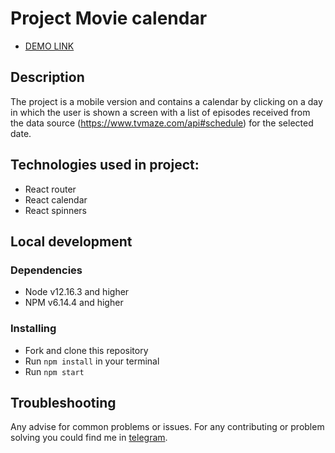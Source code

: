 # Project Movie calendar

- [DEMO LINK](https://vonatlus.github.io/movie_calendar/#/)

## Description

The project is a mobile version and contains a calendar by clicking on a day in which the user is shown a screen with a list of episodes received from the data source (https://www.tvmaze.com/api#schedule) for the selected date.

## Technologies used in project:

* React router
* React calendar
* React spinners

## Local development

### Dependencies
* Node v12.16.3 and higher
* NPM v6.14.4 and higher

### Installing
* Fork and clone this repository
* Run `npm install` in your terminal
* Run `npm start`

## Troubleshooting

Any advise for common problems or issues.
For any contributing or problem solving you could find me in [telegram](https://t.me/Sultanov_Aleksandre).
